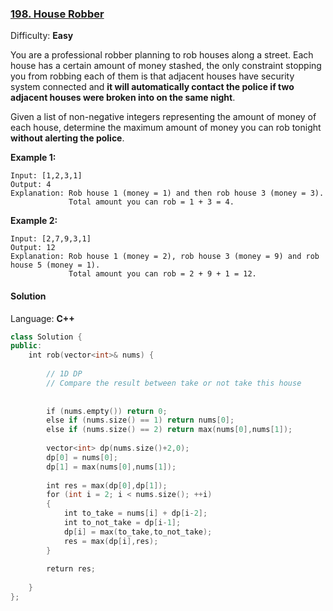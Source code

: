 ### [198\. House Robber](https://leetcode.com/problems/house-robber/)

Difficulty: **Easy**


You are a professional robber planning to rob houses along a street. Each house has a certain amount of money stashed, the only constraint stopping you from robbing each of them is that adjacent houses have security system connected and **it will automatically contact the police if two adjacent houses were broken into on the same night**.

Given a list of non-negative integers representing the amount of money of each house, determine the maximum amount of money you can rob tonight **without alerting the police**.

**Example 1:**

```
Input: [1,2,3,1]
Output: 4
Explanation: Rob house 1 (money = 1) and then rob house 3 (money = 3).
             Total amount you can rob = 1 + 3 = 4.
```

**Example 2:**

```
Input: [2,7,9,3,1]
Output: 12
Explanation: Rob house 1 (money = 2), rob house 3 (money = 9) and rob house 5 (money = 1).
             Total amount you can rob = 2 + 9 + 1 = 12.
```


#### Solution

Language: **C++**

```c++
class Solution {
public:
    int rob(vector<int>& nums) {
        
        // 1D DP
        // Compare the result between take or not take this house
        
        
        if (nums.empty()) return 0;
        else if (nums.size() == 1) return nums[0];
        else if (nums.size() == 2) return max(nums[0],nums[1]);
        
        vector<int> dp(nums.size()+2,0);
        dp[0] = nums[0];
        dp[1] = max(nums[0],nums[1]);
        
        int res = max(dp[0],dp[1]);
        for (int i = 2; i < nums.size(); ++i)
        {
            int to_take = nums[i] + dp[i-2];
            int to_not_take = dp[i-1];
            dp[i] = max(to_take,to_not_take);
            res = max(dp[i],res);
        }
        
        return res;
        
    }
};
```

